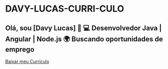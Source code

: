 # DAVY-LUCAS-CURRI-CULO
## Olá, sou [Davy Lucas] 👋  💻 Desenvolvedor Java | Angular | Node.js   🌍 Buscando oportunidades de emprego
[Baixar meu Currículo](https://github.com/user-attachments/files/19440150/Davy-Lucas.pdf)

